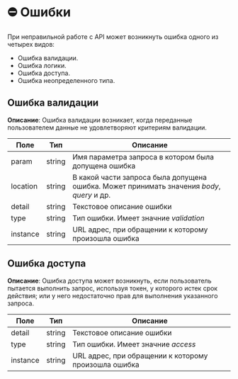 # ⛔ Ошибки

При неправильной работе с API может возникнуть ошибка одного из четырех видов:
- Ошибка валидации.
- Ошибка логики.
- Ошибка доступа.
- Ошибка неопределенного типа.

## Ошибка валидации

**Описание**: Ошибка валидации возникает, когда переданные пользователем данные не удовлетворяют критериям валидации.

Поле|Тип|Описание
-|-|-
param|string|Имя параметра запроса в котором была допущена ошибка
location|string|В какой части запроса была допущена ошибка. Может принимать значения *body*, *query* и др.
detail|string|Текстовое описание ошибки
type|string|Тип ошибки. Имеет значние *validation*
instance|string|URL адрес, при обращении к которому произошла ошибка

## Ошибка доступа

**Описание**: Ошибка доступа может возникнуть, если пользователь пытается выполнить запрос, используя токен, у которого истек срок действия; или у него недостаточно прав для выполнения указанного запроса.

Поле|Тип|Описание
-|-|-
detail|string|Текстовое описание ошибки
type|string|Тип ошибки. Имеет значние *access*
instance|string|URL адрес, при обращении к которому произошла ошибка
